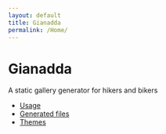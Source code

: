 ```yaml
---
layout: default
title: Gianadda
permalink: /Home/
---
```

Gianadda
========

A static gallery generator for hikers and bikers

* [Usage](/Usage/)
* [Generated files](/GeneratedFiles/)
* [Themes](/Themes/)
